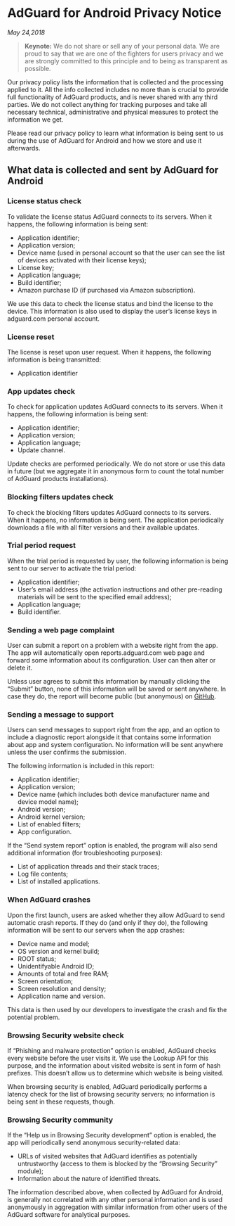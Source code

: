 # AdGuard for Android Privacy Notice
*May 24,2018*
> **Keynote:** We do not share or sell any of your personal data. We are proud to say that we are one of the fighters for users privacy and we are strongly committed to this principle and to being as transparent as possible.

Our privacy policy lists the information that is collected and the processing applied to it. All the info collected includes no more than is crucial to provide full functionality of AdGuard products, and is never shared with any third parties. We do not collect anything for tracking purposes and take all necessary technical, administrative and physical measures to protect the information we get.

Please read our privacy policy to learn what information is being sent to us during the use of AdGuard for Android and how we store and use it afterwards.

## What data is collected and sent by AdGuard for Android

### License status check

To validate the license status AdGuard connects to its servers. When it happens, the following information is being sent:

* Application identifier;
* Application version;
* Device name (used in personal account so that the user can see the list of devices activated with their license keys);
* License key;
* Application language;
* Build identifier;
* Amazon purchase ID (if purchased via Amazon subscription).

We use this data to check the license status and bind the license to the device. This information is also used to display the user’s license keys in adguard.com personal account.

### License reset

The license is reset upon user request. When it happens, the following information is being transmitted:

* Application identifier

### App updates check

To check for application updates AdGuard connects to its servers. When it happens, the following information is being sent:

* Application identifier;
* Application version;
* Application language;
* Update channel.

Update checks are performed periodically. We do not store or use this data in future (but we aggregate it in anonymous form to count the total number of AdGuard products installations).

### Blocking filters updates check

To check the blocking filters updates AdGuard connects to its servers. When it happens, no information is being sent. The application periodically downloads a file with all filter versions and their available updates.

### Trial period request

When the trial period is requested by user, the following information is being sent to our server to activate the trial period:

* Application identifier;
* User’s email address (the activation instructions and other pre-reading materials will be sent to the specified email address);
* Application language;
* Build identifier.

### Sending a web page complaint

User can submit a report on a problem with a website right from the app. The app will automatically open reports.adguard.com web page and forward some information about its configuration. User can then alter or delete it.

Unless user agrees to submit this information by manually clicking the “Submit” button, none of this information will be saved or sent anywhere. In case they do, the report will become public (but anonymous) on [GitHub](https://github.com/adguardteam/adguardfilters/issues).

### Sending a message to support

Users can send messages to support right from the app, and an option to include a diagnostic report alongside it that contains some information about app and system configuration. No information will be sent anywhere unless the user confirms the submission. 

The following information is included in this report:

* Application identifier;
* Application version;
* Device name (which includes both device manufacturer name and device model name);
* Android version;
* Android kernel version;
* List of enabled filters;
* App configuration.

If the “Send system report” option is enabled, the program will also send additional information (for troubleshooting purposes):

* List of application threads and their stack traces;
* Log file contents;
* List of installed applications.

### When AdGuard crashes

Upon the first launch, users are asked whether they allow AdGuard to send automatic crash reports. If they do (and only if they do), the following information will be sent to our servers when the app crashes:

* Device name and model;
* OS version and kernel build;
* ROOT status;
* Unidentifyable Android ID;
* Amounts of total and free RAM;
* Screen orientation;
* Screen resolution and density;
* Application name and version.

This data is then used by our developers to investigate the crash and fix the potential problem.

### Browsing Security website check 

If “Phishing and malware protection” option is enabled, AdGuard checks every website before the user visits it. We use the Lookup API for this purpose, and the information about visited website is sent in form of hash prefixes. This doesn’t allow us to determine which website is being visited.

When browsing security is enabled, AdGuard periodically performs a latency check for the list of browsing security servers; no information is being sent in these requests, though.

### Browsing Security community

If the “Help us in Browsing Security development” option is enabled, the app will periodically send anonymous security-related data:

* URLs of visited websites that AdGuard identifies as potentially untrustworthy (access to them is blocked by the “Browsing Security” module);
* Information about the nature of identified threats.

The information described above, when collected by AdGuard for Android, is generally not correlated with any other personal information and is used anonymously in aggregation with similar information from other users of the AdGuard software for analytical purposes.

